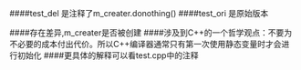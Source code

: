 ####test_del 是注释了m_creater.donothing()
####test_ori 是原始版本

####存在差异,m_creater是否被创建
####涉及到C++的一个哲学观点：不要为不必要的成本付出代价。所以C++编译器通常只有第一次使用静态变量时才会进行初始化
####更具体的解释可以看test.cpp中的注释
